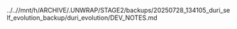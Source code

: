 ../..//mnt/h/ARCHIVE/.UNWRAP/STAGE2/backups/20250728_134105_duri_self_evolution_backup/duri_evolution/DEV_NOTES.md